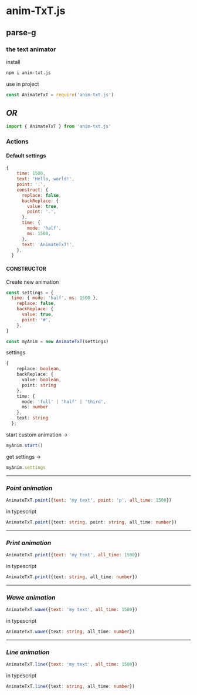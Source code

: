 # anim-**T**x**T**.js
## parse-g
### the text **animator**


install
```ps
npm i anim-txt.js
```

use in project
```js
const AnimateTxT = require('anim-txt.js')
```
## *OR*
```js
import { AnimateTxT } from 'anim-txt.js'
```

### Actions

#### Default settings

```js
{
    time: 1500,
    text: 'Hello, world!',
    point: '.',
    construct: {
      replace: false,
      backReplace: {
        value: true,
        point: '.',
      },
      time: {
        mode: 'half',
        ms: 1500,
      },
      text: 'AnimateTxT!',
    },
  }
```

#### **CONSTRUCTOR**

Create new animation

```js
const settings = {
  time: { mode: 'half', ms: 1500 },
    replace: false,
    backReplace: {
      value: true,
      point: '#',
    },
}

const myAnim = new AnimateTxT(settings)
```

settings
```ts
{
    replace: boolean,
    backReplace: {
      value: boolean,
      point: string
    },
    time: {
      mode: 'full' | 'half' | 'third',
      ms: number
    },
    text: string
  };
```

start custom animation ->

````js
myAnim.start()
````

get settings ->

```js
myAnim.settings
```

---
### *Point animation*

```js
AnimateTxT.point({text: 'my text', point: 'p', all_time: 1500})
```

in typescript
````ts
AnimateTxT.point({text: string, point: string, all_time: number})
````
---
### *Print animation*

```js
AnimateTxT.print({text: 'my text', all_time: 1500})
```

in typescript
````ts
AnimateTxT.print({text: string, all_time: number})
````
---
### *Wawe animation*

```js
AnimateTxT.wawe({text: 'my text', all_time: 1500})
```

in typescript
````ts
AnimateTxT.wawe({text: string, all_time: number})
````
---
### *Line animation*

```js
AnimateTxT.line({text: 'my text', all_time: 1500})
```

in typescript
````ts
AnimateTxT.line({text: string, all_time: number})
````